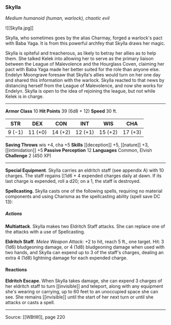 ### Skylla
_Medium humanoid (human, warlock), chaotic evil_

![[Skylla.jpg]]

Skylla, who sometimes goes by the alias Charmay, forged a warlock's pact with Baba Yaga. It is from this powerful archfey that Skylla draws her magic.

Skylla is spiteful and treacherous, as likely to betray her allies as to help them. She talked Kelek into allowing her to serve as the primary liaison between the League of Malevolence and the Hourglass Coven, claiming her pact with Baba Yaga made her better suited for the role than anyone else. Endelyn Moongrave foresaw that Skylla's allies would turn on her one day and shared this information with the warlock. Skylla reacted to that news by distancing herself from the League of Malevolence, and now she works for Endelyn. Skylla is open to the idea of rejoining the league, but not while Kelek is in charge.




---

**Armor Class** 10
**Hit Points** 39 (6d8 + 12)
**Speed** 30 ft.

| STR     | DEX     | CON     | INT     | WIS     | CHA     |
|---------|---------|---------|---------|---------|---------|
| 9 (-1) | 11 (+0) | 14 (+2) | 12 (+1) | 15 (+2) | 17 (+3) |

**Saving Throws** wis +4, cha +5
**Skills** [[deception]] +5, [[nature]] +3, [[intimidation]] +5
**Passive Perception** 12
**Languages** Common, Elvish
**Challenge** 2 (450 XP)

---

**Special Equipment**. Skylla carries an eldritch staff (see appendix A) with 10 charges. The staff regains [[1d6 + 4 expended charges daily at dawn. If its last charge is expended, roll a d20; on a 1, the staff is destroyed.

**Spellcasting.** Skylla casts one of the following spells, requiring no material components and using Charisma as the spellcasting ability (spell save DC 13):

##### Actions
**Multiattack**. Skylla makes two Eldritch Staff attacks. She can replace one of the attacks with a use of Spellcasting.

**Eldritch Staff**. _Melee Weapon Attack:_ +2 to hit, reach 5 ft., one target. Hit: 3 (1d6) bludgeoning damage, or 4 (1d8) bludgeoning damage when used with two hands, and Skylla can expend up to 3 of the staff's charges, dealing an extra 4 (1d8) lightning damage for each expended charge.

#### Reactions
**Eldritch Escape**. When Skylla takes damage, she can expend 3 charges of her eldritch staff to turn [[invisible]] and teleport, along with any equipment she's wearing or carrying, up to 60 feet to an unoccupied space she can see. She remains [[invisible]] until the start of her next turn or until she attacks or casts a spell.


---

Source: [[WBtW]], page 220
